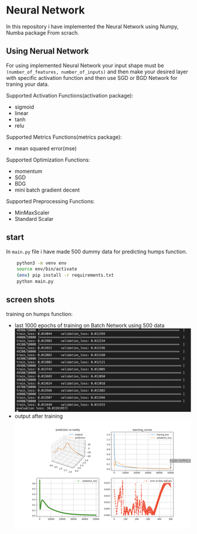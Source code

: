# Neural Network
In this repository i have implemented the Neural Network using Numpy, Numba package From scrach.

## Using Nerual Network

For using implemented Neural Network your input shape must be `(number_of_features, number_of_inputs)` and then make your desired layer with specific activation function and then use SGD or BGD Network for traning your data.

Supported Activation Functions(activation package):
- sigmoid 
- linear 
- tanh 
- relu


Supported Metrics Functions(metrics package):
- mean squared error(mse)

Supported Optimization Functions:
- momentum 
- SGD
- BDG 
- mini batch gradient decent

Supported Preprocessing Functions:
- MinMaxScaler
- Standard Scalar

## start
In `main.py` file i have made 500 dummy data for predicting humps function.

```bash
    python3 -m venv env
    source env/bin/activate
    (env) pip install -r requirements.txt
    python main.py
```

## screen shots
training on humps function:
- last 1000 epochs of training on Batch Network using 500 data
    ![Training](./screen_shots/1000.png)
- output after training
    ![Training](./screen_shots/out.png)



